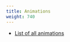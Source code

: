 ```yaml
---
title: Animations
weight: 740
---
```


- [List of all animations](https://alexguirre.github.io/animations-list/)
